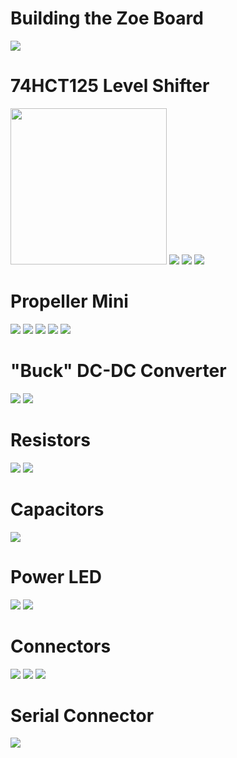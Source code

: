 # Building the Zoe Board

<img src="https://github.com/topherCantrell/oreoboard/blob/master/art/zoeBoard.jpg">

# 74HCT125 Level Shifter

<img src="https://github.com/topherCantrell/oreoboard/blob/master/art/construct01.jpg" width="250">

<img src="https://github.com/topherCantrell/oreoboard/blob/master/art/construct01.jpg">

<img src="https://github.com/topherCantrell/oreoboard/blob/master/art/construct02.jpg">

<img src="https://github.com/topherCantrell/oreoboard/blob/master/art/construct03.jpg">

# Propeller Mini

<img src="https://github.com/topherCantrell/oreoboard/blob/master/art/construct04.jpg">

<img src="https://github.com/topherCantrell/oreoboard/blob/master/art/construct05.jpg">

<img src="https://github.com/topherCantrell/oreoboard/blob/master/art/construct06.jpg">

<img src="https://github.com/topherCantrell/oreoboard/blob/master/art/construct07.jpg">

<img src="https://github.com/topherCantrell/oreoboard/blob/master/art/construct08.jpg">

# "Buck" DC-DC Converter

<img src="https://github.com/topherCantrell/oreoboard/blob/master/art/construct09.jpg">

<img src="https://github.com/topherCantrell/oreoboard/blob/master/art/construct10.jpg">

# Resistors

<img src="https://github.com/topherCantrell/oreoboard/blob/master/art/construct11.jpg">

<img src="https://github.com/topherCantrell/oreoboard/blob/master/art/construct12.jpg">

# Capacitors

<img src="https://github.com/topherCantrell/oreoboard/blob/master/art/construct13.jpg">

# Power LED

<img src="https://github.com/topherCantrell/oreoboard/blob/master/art/construct14.jpg">

<img src="https://github.com/topherCantrell/oreoboard/blob/master/art/construct15.jpg">

# Connectors

<img src="https://github.com/topherCantrell/oreoboard/blob/master/art/construct16.jpg">

<img src="https://github.com/topherCantrell/oreoboard/blob/master/art/construct17.jpg">

<img src="https://github.com/topherCantrell/oreoboard/blob/master/art/construct18.jpg">

# Serial Connector

<img src="https://github.com/topherCantrell/oreoboard/blob/master/art/construct19.jpg">


